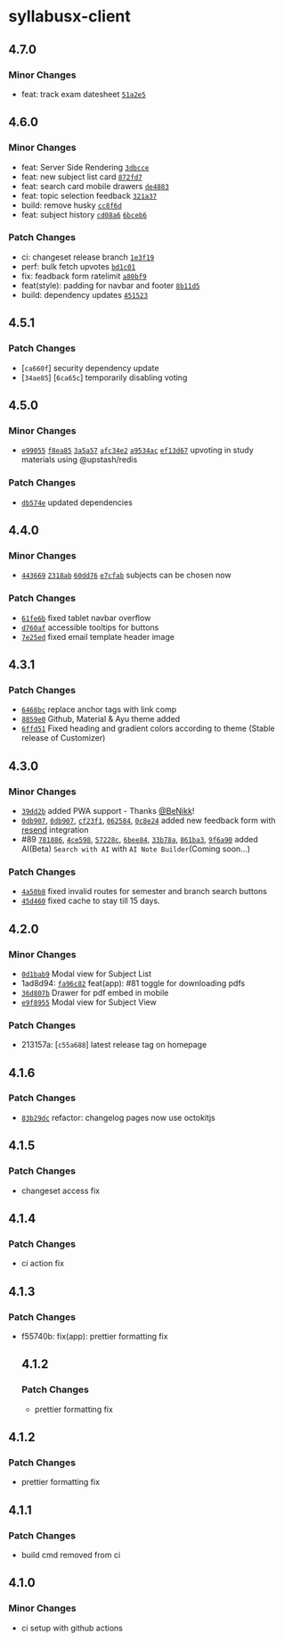# syllabusx-client

## 4.7.0

### Minor Changes

-   feat: track exam datesheet [`51a2e5`](https://github.com/akshat-OwO/syllabusx-client/commit/51a2e5bc8021cbbd6620c0dd53a844670f009ab2)

## 4.6.0

### Minor Changes

-   feat: Server Side Rendering [`3dbcce`](https://github.com/akshat-OwO/syllabusx-client/commit/3dbcce979c39665dae15d302d03b3fa90bc6438a)
-   feat: new subject list card [`872fd7`](https://github.com/akshat-OwO/syllabusx-client/commit/872fd73f090ac7155bf9b50a6085ee0ca449d79d)
-   feat: search card mobile drawers [`de4883`](https://github.com/akshat-OwO/syllabusx-client/commit/de48834f43828572f48edf5aa126a4d0d89e5dbe)
-   feat: topic selection feedback [`321a37`](https://github.com/akshat-OwO/syllabusx-client/commit/321a3793a6e0878edc99d0f82f5dba3d563a922a)
-   build: remove husky [`cc8f6d`](https://github.com/akshat-OwO/syllabusx-client/commit/cc8f6d25ce1ea6a53d5f183a955fd6c999fc3254)
-   feat: subject history [`cd08a6`](https://github.com/akshat-OwO/syllabusx-client/commit/cd08a6e44eb2b332c40e3b5d34a7abb2073bc443) [`6bceb6`](https://github.com/akshat-OwO/syllabusx-client/commit/6bceb620801eb6f425edd8ee7e810c6fda60f4e3)

### Patch Changes

-   ci: changeset release branch [`1e3f19`](https://github.com/akshat-OwO/syllabusx-client/commit/1e3f19e12cb10bd95ba5df2ef944bc3dabf6d2f3)
-   perf: bulk fetch upvotes [`bd1c01`](https://github.com/akshat-OwO/syllabusx-client/commit/bd1c01351880a7d193dc59a40af2941e6137bb34)
-   fix: feadback form ratelimit [`a80bf9`](https://github.com/akshat-OwO/syllabusx-client/commit/a80bf99109026966661165ef37090c563f2bc4b4)
-   feat(style): padding for navbar and footer [`8b11d5`](https://github.com/akshat-OwO/syllabusx-client/commit/8b11d5029d06a739e70a097b968d0598804c1ee6)
-   build: dependency updates [`451523`](https://github.com/akshat-OwO/syllabusx-client/commit/451523d14be56e11b39103082b0a91dded57dac5)

## 4.5.1

### Patch Changes

-   [`ca660f`] security dependency update
-   [`34ae85`] [`6ca65c`] temporarily disabling voting

## 4.5.0

### Minor Changes

-   [`e99055`](https://github.com/akshat-OwO/syllabusx-client/commit/e990555a37f979f020bb7969f482f358a129c7ac) [`f8ea85`](https://github.com/akshat-OwO/syllabusx-client/commit/f8ea856987ba7c332e88374ed2fe75b6abef1fb2) [`3a5a57`](https://github.com/akshat-OwO/syllabusx-client/commit/3a5a57b25a6a3c45caac79e00a065d979c4369a5) [`afc34e2`](https://github.com/akshat-OwO/syllabusx-client/commit/afc34e2a4c520b0a55406858acee8b7086c758f5) [`a9534ac`](https://github.com/akshat-OwO/syllabusx-client/commit/a9534ac1d31042f6b19483c2ddf6aeb5543eadcd) [`ef13d67`](https://github.com/akshat-OwO/syllabusx-client/commit/ef13d6764a022f1d454c0cd10da3ed15db9bdab6) upvoting in study materials using @upstash/redis

### Patch Changes

-   [`db574e`](https://github.com/akshat-OwO/syllabusx-client/commit/db574eb392752341194205f4138bfca4088974c2) updated dependencies

## 4.4.0

### Minor Changes

-   [`443669`](https://github.com/akshat-OwO/syllabusx-client/commit/443669330b21cbe059a641026b30bdbb119ac517) [`2318ab`](https://github.com/akshat-OwO/syllabusx-client/commit/2318ab5c6c8d103b4fbfffa363bae9e60f0b96f9) [`60dd76`](https://github.com/akshat-OwO/syllabusx-client/commit/60dd768ead8fa60edd91b7801563834395932a6b) [`e7cfab`](https://github.com/akshat-OwO/syllabusx-client/commit/e7cfab29fe92856edf4f10f0f0c271f55a896cb4) subjects can be chosen now

### Patch Changes

-   [`61fe6b`](https://github.com/akshat-OwO/syllabusx-client/commit/61fe6bf8d2c09b821f8d43ec16fcf1ec7b3966f0) fixed tablet navbar overflow
-   [`d760af`](https://github.com/akshat-OwO/syllabusx-client/commit/d760af020a2846d0c5fb397d64dd8cc7db115b6e) accessible tooltips for buttons
-   [`7e25ed`](https://github.com/akshat-OwO/syllabusx-client/commit/7e25ed0db66b33b629927a9949500fe36fbd416d) fixed email template header image

## 4.3.1

### Patch Changes

-   [`6468bc`](https://github.com/akshat-OwO/syllabusx-client/commit/6468bc563639f5caea31190848d20f224fde3b6f) replace anchor tags with link comp
-   [`8859e0`](https://github.com/akshat-OwO/syllabusx-client/commit/8859e0cf7cabc0223147a85554bfa6e95b76cd45) Github, Material & Ayu theme added
-   [`6ffd51`](https://github.com/akshat-OwO/syllabusx-client/commit/6ffd514b3c51e4e53ae9f8f56f11910bcf5533a3) Fixed heading and gradient colors according to theme (Stable release of Customizer)

## 4.3.0

### Minor Changes

-   [`39dd2b`](https://github.com/akshat-OwO/syllabusx-client/commit/39dd2bd390165477f8ceed2fe6b5828305e51850) added PWA support - Thanks [@BeNikk](https://github.com/BeNikk)!
-   [`0db907`](https://github.com/akshat-OwO/syllabusx-client/commit/1e4bb835f597f57e5cc28c725b7047f24153f1f4), [`0db907`](https://github.com/akshat-OwO/syllabusx-client/commit/0db90758f33c6dc224b1a73d261f5a06aa382013), [`cf23f1`](https://github.com/akshat-OwO/syllabusx-client/commit/cf23f12075212a9f405525c449678036ac20b903), [`062584`](https://github.com/akshat-OwO/syllabusx-client/commit/0625840860f1d82c09c28840f5225bac48f341e6), [`0c8e24`](https://github.com/akshat-OwO/syllabusx-client/commit/0c8e24b6ba4e8d36933cd239b562b65590df59cf) added new feedback form with [resend](https://resend.com/) integration
-   #89 [`781886`](https://github.com/akshat-OwO/syllabusx-client/commit/7818860d3496c6142bbb138212ca6d43dfe846cf), [`4ce598`](https://github.com/akshat-OwO/syllabusx-client/commit/4ce5983077e13bb9b6e3cab757564553b105139d), [`57228c`](https://github.com/akshat-OwO/syllabusx-client/commit/57228cdb55ee01e74a4a2b3085a8a4e95a60617e), [`6bee84`](https://github.com/akshat-OwO/syllabusx-client/commit/6bee84a14212b9d5a8e60f42784bc768fd999492), [`33b78a`](https://github.com/akshat-OwO/syllabusx-client/commit/33b78ada2cb53da8092691a433221e05fd804f30), [`861ba3`](https://github.com/akshat-OwO/syllabusx-client/commit/861ba3a02db05671e572b7f2053023bcf5c9c43c), [`9f6a90`](https://github.com/akshat-OwO/syllabusx-client/commit/9f6a90d752fcef94c106a551b8ec4ab32bcce515) added AI(Beta) `Search with AI` with `AI Note Builder`(Coming soon...)

### Patch Changes

-   [`4a50b8`](https://github.com/akshat-OwO/syllabusx-client/commit/4a50b8754ea108d5aa1e282f61c2d1bfffb04319) fixed invalid routes for semester and branch search buttons
-   [`45d460`](https://github.com/akshat-OwO/syllabusx-client/commit/45d46092f86a55dbc595765e16d921669a67e770) fixed cache to stay till 15 days.

## 4.2.0

### Minor Changes

-   [`0d1bab9`](https://github.com/akshat-OwO/syllabusx-client/commit/0d1bab97f3d1941c8519a631defe2984d5d7fd38) Modal view for Subject List
-   1ad8d94: [`fa96c82`](https://github.com/akshat-OwO/syllabusx-client/commit/fa96c02b6da4ea9e6e420eace433005ff2f308a8) feat(app): #81 toggle for downloading pdfs
-   [`36d807b`](https://github.com/akshat-OwO/syllabusx-client/commit/36d807b48d54bcf5c16f0dcc86fc26b966935580) Drawer for pdf embed in mobile
-   [`e9f8955`](https://github.com/akshat-OwO/syllabusx-client/commit/e9f8955a4639d6c28bbbf98d8250fbd0bd55387a) Modal view for Subject View

### Patch Changes

-   213157a: [`c55a688`] latest release tag on homepage

## 4.1.6

### Patch Changes

-   [`83b29dc`](https://github.com/akshat-OwO/syllabusx-client/pull/82/commits/83b29dcc00ead068239785f93b3ecc7f6da3253b) refactor: changelog pages now use octokitjs

## 4.1.5

### Patch Changes

-   changeset access fix

## 4.1.4

### Patch Changes

-   ci action fix

## 4.1.3

### Patch Changes

-   f55740b: fix(app): prettier formatting fix

    ## 4.1.2

    ### Patch Changes

    -   prettier formatting fix

## 4.1.2

### Patch Changes

-   prettier formatting fix

## 4.1.1

### Patch Changes

-   build cmd removed from ci

## 4.1.0

### Minor Changes

-   ci setup with github actions
